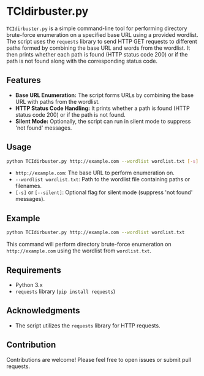 # TCIdirbuster.py

`TCIdirbuster.py` is a simple command-line tool for performing directory brute-force enumeration on a specified base URL using a provided wordlist. The script uses the `requests` library to send HTTP GET requests to different paths formed by combining the base URL and words from the wordlist. It then prints whether each path is found (HTTP status code 200) or if the path is not found along with the corresponding status code.

## Features

- **Base URL Enumeration:** The script forms URLs by combining the base URL with paths from the wordlist.
- **HTTP Status Code Handling:** It prints whether a path is found (HTTP status code 200) or if the path is not found.
- **Silent Mode:** Optionally, the script can run in silent mode to suppress 'not found' messages.

## Usage

```bash
python TCIdirbuster.py http://example.com --wordlist wordlist.txt [-s]
```

- `http://example.com`: The base URL to perform enumeration on.
- `--wordlist wordlist.txt`: Path to the wordlist file containing paths or filenames.
- `[-s]` or `[--silent]`: Optional flag for silent mode (suppress 'not found' messages).

## Example

```bash
python TCIdirbuster.py http://example.com --wordlist wordlist.txt
```

This command will perform directory brute-force enumeration on `http://example.com` using the wordlist from `wordlist.txt`.

## Requirements

- Python 3.x
- `requests` library (`pip install requests`)

## Acknowledgments

- The script utilizes the `requests` library for HTTP requests.

## Contribution

Contributions are welcome! Please feel free to open issues or submit pull requests.
